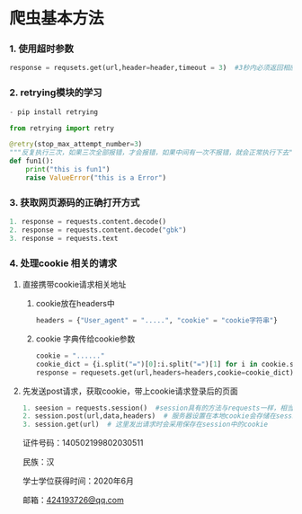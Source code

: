 # 爬虫基本方法

### 1. 使用超时参数

```python 
response = requsets.get(url,header=header,timeout = 3)  #3秒内必须返回相应，否则会报错
```

### 2. retrying模块的学习

```python
- pip install retrying

from retrying import retry

@retry(stop_max_attempt_number=3)
"""反复执行三次，如果三次全部报错，才会报错，如果中间有一次不报错，就会正常执行下去"""
def fun1():
    print("this is fun1")
    raise ValueError("this is a Error")
```

### 3. 获取网页源码的正确打开方式

```python
1. response = requests.content.decode()
2. response = requests.content.decode("gbk")
3. response = requests.text
```

### 4. 处理cookie 相关的请求

1. 直接携带cookie请求相关地址

   1. cookie放在headers中

      ```python
      headers = {"User_agent" = ".....", "cookie" = "cookie字符串"}
      ```

   2. cookie 字典传给cookie参数

      ```python
      cookie = "......"
      cookie_dict = {i.split("=")[0]:i.split("=")[1] for i in cookie.split(";")}
      response = requesets.get(url,headers=headers,cookie=cookie_dict)
      ```

2. 先发送post请求，获取cookie，带上cookie请求登录后的页面

   ```python
   1. seesion = requests.session()  #session具有的方法与requests一样，相当于一个活体的浏览器
   2. session.post(url,data,headers)  # 服务器设置在本地cookie会存储在session中
   3. session.get(url)  # 这里发出请求时会采用保存在session中的cookie
   ```

    证件号码：140502199802030511
   
   民族：汉
   
   学士学位获得时间：2020年6月
   
   邮箱：424193726@qq.com
   
   
   
   

